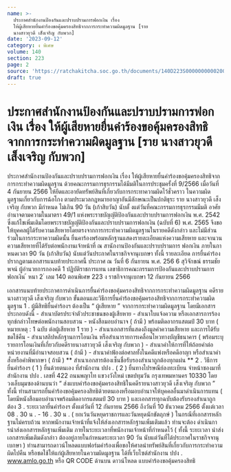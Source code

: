 ```yaml
---
name: >-
  ประกาศสำนักงานป้องกันและปราบปรามการฟอกเงิน เรื่อง
  ให้ผู้เสียหายยื่นคำร้องขอคุ้มครองสิทธิจากการกระทำความผิดมูลฐาน [ราย
  นางสาวยุวดี เส็งเจริญ กับพวก]
date: '2023-09-12'
category: ง พิเศษ
volume: 140
section: 223
page: 2
source: 'https://ratchakitcha.soc.go.th/documents/140D223S0000000000200.pdf'
draft: true
---
```


# ประกาศสำนักงานป้องกันและปราบปรามการฟอกเงิน เรื่อง ให้ผู้เสียหายยื่นคำร้องขอคุ้มครองสิทธิจากการกระทำความผิดมูลฐาน [ราย นางสาวยุวดี เส็งเจริญ กับพวก]

ประกาศสำนักงานป้องกันและปราบปรามการฟอกเงิน เรื่อง ให้ผู้เสียหายยื่นคำร้องขอคุ้มครองสิทธิจากการกระทำความผิดมูลฐาน ด้วยคณะกรรมการธุรกรรมได้มีมติในการประชุมครั้งที่ 9/2566 เมื่อวันที่ 4 กันยายน 2566 ให้ยึดและอายัดทรัพย์สินที่เกี่ยวกับการกระทาความผิดไว้ชั่วคราว ในความผิดมูลฐานเกี่ยวกับการฉ้อโกง ตามประมวลกฎหมายอาญาอันมีลักษณะเป็นปกติธุระ ราย นางสาวยุวดี เส็งเจริญ กับพวก มีกำหนด ไม่เกิน 90 วัน (เก้าสิบวัน) นับตั้ งแต่วันที่คณะกรรมการธุรกรรมมีมติ อาศัยอำนาจตามความในมาตรา 49/1 แห่งพระราชบัญญัติป้องกันและปราบปรามการฟอกเงิน พ.ศ. 2542 ซึ่งแก้ไขเพิ่มเติมโดยพระราชบัญญัติป้องกันและปราบปรามการฟอกเงิน (ฉบับที่ 6) พ.ศ. 2565 จึงขอให้บุคคลผู้ได้รับความเสียหายโดยตรงจากการกระทำความผิดมูลฐานในรายคดีดังกล่าว และไม่มีส่วนร่วมในการกระทาความผิดนั้น ยื่นคาร้องพร้อมหลักฐานแสดงรายละเอียดแห่งความเสียหาย และจานวนความเสียหายที่ได้รับต่อพนักงานเจ้าหน้าที่ ณ สานักงานป้องกันและปราบปรามการ ฟอกเงิน ภายในกาหนดเวลา 90 วัน (เก้าสิบวัน) นับแต่วันประกาศในราชกิจจานุเบกษา ทั้งนี้ รายละเอียด การยื่นคำร้องปรากฏตามเอกสารแนบท้ายประกาศนี้ ประกาศ ณ วันที่ 6 กันยายน พ.ศ. 256 6 สุวิจักขณ์ ธรรมชัยพจน์ ผู้อำนวยการกองคดี 1 ปฏิบัติราชการแทน เลขาธิการคณะกรรมการป้องกันและปราบปรามการฟอกเงิน ้ หนา 2 ่ เลม 140 ตอนพิเศษ 223 ง ราชกิจจานุเบกษา 12 กันยายน 2566

เอกสารแนบท้ายประกาศการดําเนินการยื่นคําร้องขอคุ้มครองสิทธิจากการกระทําความผิดมูลฐาน คดีรายนางสาวยุวดี เส็งเจริญ กับพวก ขั้นตอนและวิธีการยื่นคําร้องขอคุ้มครองสิทธิจากการกระทําความผิดมูลฐาน 1 . ผู้มีสิทธิยื่นคําร้องฯ ต้องเป็น “ ผู้เสียหาย ” จากการกระทําความผิดมูลฐาน โดยมีเอกสารประกอบดังนี้ - สําเนาบัตรประจําตัวประชาชนของผู้เสียหาย - สําเนาใบแจ้งความ หรือเอกสารการร้องทุกข์กล่าวโทษต่อพนักงานสอบสวน - หนังสือมอบอํานาจ ( ถ้ามี ) พร้อมติดอากรแสตมป์ 30 บาท ( หมายเหตุ : 1 ฉบับ ต่อผู้เสียหาย 1 ราย ) - สําเนาเอกสารที่แสดงถึงมูลค่าความเสียหาย และการได้รับชดใช้คืน - สําเนาสลิปหลักฐานการโอนเงิน หรือสําเนารายการเคลื่อนไหวทางบัญชีธนาคาร ( พร้อมระบุรายการโอนเงินที่เกี่ยวกับคดีรายนางสาวยุวดี เส็งเจริญ กับพวก ) - สําเนาคําให้การที่ให้ถ้อยคําต่อหน่วยงานที่มีอํานาจสอบสวน ( ถ้ามี ) - สําเนาคําฟ้องต่อศาลทั้งในคดีแพ่งหรือคดีอาญา หรือสําเนาคําสั่งหรือคําพิพากษา ( ถ้ามี ) ** สําเนาเอกสารต้องเซ็นชื่อรับรองสําเนาถูกต้องทุกแผ่น ** 2 . วิธีการยื่นคําร้องฯ ( 1 ) ยื่นด้วยตนเอง ที่สํานักงาน ปปง . ( 2 ) ยื่นทางไปรษณีย์ลงทะเบียน จ่าหน้าซองมาที่ สํานักงาน ปปง . เลขที่ 422 ถนนพญาไท แขวงวังใหม่ เขตปทุมวัน กรุงเทพมหานคร 10330 โดยวงเล็บมุมซองด้านบนว่า “ ส่งแบบคําร้องขอคุ้มครองสิทธิในคดีรายนางสาวยุวดี เส็งเจริญ กับพวก ” ทั้งนี้ ท่านสามารถยื่นคําร้องขอคุ้มครองสิทธิด้วยตนเองหรือมอบอํานาจให้บุคคลอื่นมาดําเนินการแทน ( โดยมีหนังสือมอบอํานาจพร้อมติดอากรแสตมป์ 30 บาท ) และเอกสารทุกฉบับต้องรับรองสําเนาถูกต้อง 3 . ระยะเวลายื่นคําร้องฯ ตั้งแต่วันที่ 12 กันยายน 2566 ถึงวันที่ 10 ธันวาคม 2566 ตั้งแต่เวลา 08 . 30 น . - 16 . 30 น . ( ยกเว้นวันหยุดราชการและวันหยุดนักขัตฤกษ์ ) ในกรณีที่เอกสารหลักฐานไม่ครบถ้วน หากพนักงานเจ้าหน้าที่แจ้งให้ส่งเอกสารหลักฐานเพิ่มเติมแล้ว ท่านจะต้อง ดําเนินการนําส่งเอกสารหลักฐานเพิ่มเติม ภายในระยะเวลาที่พนักงานเจ้าหน้าที่กําหนดไว้ ( ทั้งนี้ ระยะเวลา นําส่งเอกสารเพิ่มเติมดังกล่าว ต้องอยู่ภายในกําหนดระยะเวลา 90 วัน นับแต่วันที่ได้ประกาศในราชกิจจานุเบกษา ) ท่านสามารถดาวน์โหลดแบบฟอร์มคําร้องเพื่อขอให้ศาลนําทรัพย์สินที่เกี่ยวกับการกระทําความผิดไปคืน หรือชดใช้ให้แก่ผู้เสียหายในความผิดมูลฐาน ได้ที่เว็บไซต์สํานักงาน ปปง . www.amlo.go.th หรือ QR CODE ด้านบน ดาวน์โหลด แบบคําร้องขอคุ้มครองสิทธิ
